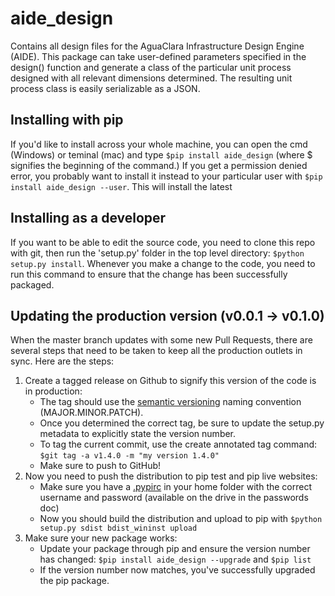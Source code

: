 # aide_design
Contains all design files for the AguaClara Infrastructure Design Engine (AIDE). This package can take user-defined parameters specified in the design() function and generate a class of the particular unit process designed with all relevant dimensions determined. The resulting unit process class is easily serializable as a JSON. 

## Installing with pip
If you'd like to install across your whole machine, you can open the cmd (Windows) or teminal (mac) and type `$pip install aide_design` (where $ signifies the beginning of the command.) If you get a permission denied error, you probably want to install it instead to your particular user with `$pip install aide_design --user`. This will install the latest 

## Installing as a developer
If you want to be able to edit the source code, you need to clone this repo with git, then run the 'setup.py' folder in the top level directory: `$python setup.py install`. Whenever you make a change to the code, you need to run this command to ensure that the change has been successfully packaged.

## Updating the production version (v0.0.1 -> v0.1.0) 
When the master branch updates with some new Pull Requests, there are several steps that need to be taken to keep all the production outlets in sync. Here are the steps:
1. Create a tagged release on Github to signify this version of the code is in production: 
    * The tag should use the [semantic versioning](http://semver.org/) naming convention (MAJOR.MINOR.PATCH). 
    * Once you determined the correct tag, be sure to update the setup.py metadata to explicitly state the version number.
    * To tag the current commit, use the create annotated tag command: `$git tag -a v1.4.0 -m "my version 1.4.0"`
    * Make sure to push to GitHub!
2. Now you need to push the distribution to pip test and pip live websites:
    * Make sure you have a [.pypirc](https://docs.python.org/2/distutils/packageindex.html#the-pypirc-file) in your home folder with the correct username and password (available on the drive in the passwords doc)
    * Now you should build the distribution and upload to pip with `$python setup.py sdist bdist_wininst upload`
3. Make sure your new package works:
    * Update your package through pip and ensure the version number has changed: `$pip install aide_design --upgrade` and `$pip list` 
    * If the version number now matches, you've successfully upgraded the pip package. 
